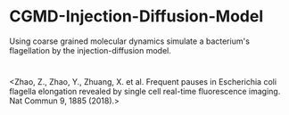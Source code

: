 # CGMD-Injection-Diffusion-Model
Using coarse grained molecular dynamics simulate a bacterium's flagellation by the injection-diffusion model.

#
<Zhao, Z., Zhao, Y., Zhuang, X. et al. Frequent pauses in Escherichia coli flagella elongation revealed by single cell real-time fluorescence imaging. Nat Commun 9, 1885 (2018).>

